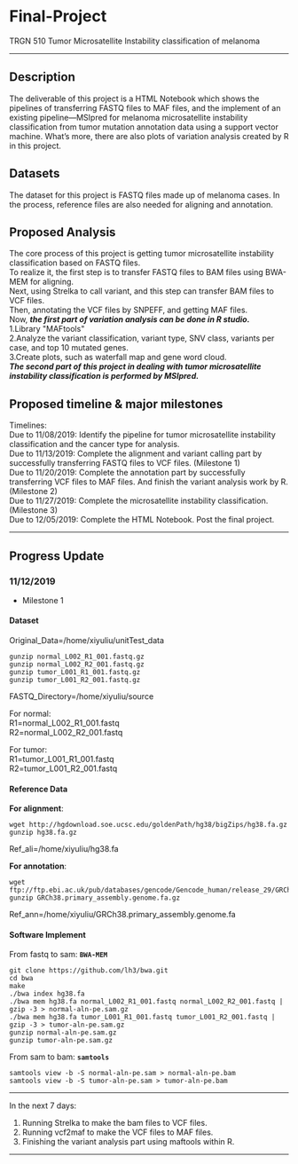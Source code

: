# Final-Project
TRGN 510
Tumor Microsatellite Instability classification of melanoma
***
## Description  
The deliverable of this project is a HTML Notebook which shows the pipelines of transferring FASTQ files to MAF files, and the implement of an existing pipeline—MSIpred for melanoma microsatellite instability classification from tumor mutation annotation data using a support vector machine. What’s more, there are also plots of variation analysis created by R in this project.  
## Datasets  
The dataset for this project is FASTQ files made up of melanoma cases. In the process, reference files are also needed for aligning and annotation.
## Proposed Analysis  
The core process of this project is getting tumor microsatellite instability classification based on FASTQ files.  
To realize it, the first step is to transfer FASTQ files to BAM files using BWA-MEM for aligning.  
Next, using Strelka to call variant, and this step can transfer BAM files to VCF files.  
Then, annotating the VCF files by SNPEFF, and getting MAF files.  
Now, ***the first part of variation analysis can be done in R studio.***  
        1.Library "MAFtools"  
        2.Analyze the variant classification, variant type, SNV class, variants per case, and top 10 mutated genes.  
        3.Create plots, such as waterfall map and gene word cloud.  
***The second part of this project in dealing with tumor microsatellite instability classification is performed by MSIpred.***   
  
## Proposed timeline & major milestones  
Timelines:   
Due to 11/08/2019: Identify the pipeline for tumor microsatellite instability classification and the cancer type for analysis.   
Due to 11/13/2019: Complete the alignment and variant calling part by successfully transferring FASTQ files to VCF files. (Milestone 1)   
Due to 11/20/2019: Complete the annotation part by successfully transferring VCF files to MAF files. And finish the variant analysis work by R. (Milestone 2)   
Due to 11/27/2019: Complete the microsatellite instability classification. (Milestone 3)   
Due to 12/05/2019: Complete the HTML Notebook. Post the final project.   
***
## Progress Update   
### 11/12/2019   
* Milestone 1   
#### Dataset   
Original_Data=/home/xiyuliu/unitTest_data   
```
gunzip normal_L002_R1_001.fastq.gz
gunzip normal_L002_R2_001.fastq.gz
gunzip tumor_L001_R1_001.fastq.gz
gunzip tumor_L001_R2_001.fastq.gz
```
FASTQ_Directory=/home/xiyuliu/source   
   
For normal:   
R1=normal_L002_R1_001.fastq   
R2=normal_L002_R2_001.fastq   
   
For tumor:   
R1=tumor_L001_R1_001.fastq   
R2=tumor_L001_R2_001.fastq  
   
#### Reference Data   
**For alignment**:   
```
wget http://hgdownload.soe.ucsc.edu/goldenPath/hg38/bigZips/hg38.fa.gz   
gunzip hg38.fa.gz  
```
Ref_ali=/home/xiyuliu/hg38.fa   
   
**For annotation**:   
```
wget ftp://ftp.ebi.ac.uk/pub/databases/gencode/Gencode_human/release_29/GRCh38.primary_assembly.genome.fa.gz   
gunzip GRCh38.primary_assembly.genome.fa.gz   
```
Ref_ann=/home/xiyuliu/GRCh38.primary_assembly.genome.fa   
   
#### Software Implement   
From fastq to sam:  **`BWA-MEM`**   
```
git clone https://github.com/lh3/bwa.git   
cd bwa  
make  
./bwa index hg38.fa  
./bwa mem hg38.fa normal_L002_R1_001.fastq normal_L002_R2_001.fastq | gzip -3 > normal-aln-pe.sam.gz   
./bwa mem hg38.fa tumor_L001_R1_001.fastq tumor_L001_R2_001.fastq | gzip -3 > tumor-aln-pe.sam.gz   
gunzip normal-aln-pe.sam.gz   
gunzip tumor-aln-pe.sam.gz   
```
From sam to bam: **`samtools`**   
```
samtools view -b -S normal-aln-pe.sam > normal-aln-pe.bam   
samtools view -b -S tumor-aln-pe.sam > tumor-aln-pe.bam   
```
***
In the next 7 days:   
1. Running Strelka to make the bam files to VCF files.    
2. Running vcf2maf to make the VCF files to MAF files.    
3. Finishing the variant analysis part using maftools within R.    
***

